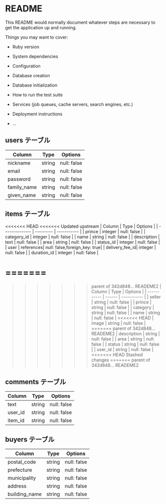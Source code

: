 # README

This README would normally document whatever steps are necessary to get the
application up and running.

Things you may want to cover:

* Ruby version

* System dependencies

* Configuration

* Database creation

* Database initialization

* How to run the test suite

* Services (job queues, cache servers, search engines, etc.)

* Deployment instructions

* ...

## users テーブル

| Column      | Type   | Options     |
| ----------- | ------ | ----------- |
| nickname    | string | null: false |
| email       | string | null: false |
| password    | string | null: false |
| family_name | string | null: false |
| given_name  | string | null: false |

## items テーブル

<<<<<<< HEAD
<<<<<<< Updated upstream
| Column         | Type      | Options                      |
| -------------- | --------- | -----------                  |
| prince         | integer   | null: false                  |
| category_id    | integer   | null: false                  |
| name           | string    | null: false                  |
| description    | text      | null: false                  |
| area           | string    | null: false                  |
| status_id      | integer   | null: false                  |
| user           | references| null: false,foreign_key: true|
| delivery_fee_id| integer   | null: false                  |
| duration_id    | integer   | null: false                  |

=======
=======
>>>>>>> parent of 342d848... READEME2
| Column      | Type   | Options     |
| ----------- | ------ | ----------- |
| seller      | string | null: false |
| prince      | string | null: false |
| category    | string | null: false |
| name        | string | null: false |
<<<<<<< HEAD
| image       | string | null: false |
=======
>>>>>>> parent of 342d848... READEME2
| description | string | null: false |
| area        | string | null: false |
| status      | string | null: false |
| user_id     | string | null: false |
<<<<<<< HEAD
>>>>>>> Stashed changes
=======
>>>>>>> parent of 342d848... READEME2

## comments テーブル

| Column     | Type   | Options     |
| ---------- | ------ | ----------- |
| text       | string | null: false |
| user_id    | string | null: false |
| item_id    | string | null: false |

## buyers テーブル

| Column        | Type   | Options     |
| ------------- | ------ | ----------- |
| postal_code   | string | null: false |
| prefecture    | string | null: false |
| municipality  | string | null: false |
| address       | string | null: false |
| building_name | string | null: false |
